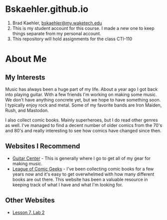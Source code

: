 # Bskaehler.github.io

1. Brad Kaehler, bskaehler@my.waketech.edu
2. This is my student account for this course. I made a new one to keep things separate from my personal account. 
3. This repository will hold assignments for the class CTI-110

# About Me
## My Interests
Music has always been a huge part of my life. About a year ago I got back into playing guitar. With a few friends I'm working on making some music. We don't have anything concrete yet, but we hope to have something soon. I typically enjoy rock and metal. Some of my favorite bands are Iron Maiden, Rush, and Mastodon. 

I also collect comic books. Mainly superheroes, but I do read other genres as well. I've managed to find a decent number of older comics from the 70's and 80's and really interesting to see how comics have changed since then. 

## Websites I Recommend
 - [Guitar Center](https://www.Guitarcenter.com) - This is generally where I go to get all of my gear for making music. 
 - [League of Comic Geeks](https://www.leagueofcomicgeeks.com) - I've been collecting comic books for a few years now and it's easy to get overwhelmed with how many different books are out there. This website has been a valuable resource in keeping track of what I have and what I'm looking for. 

 ## Other Websites
 - [Lesson 7, Lab 2](https://bskaehler.github.io/<repository>/lessonFiles/lesson7.html)